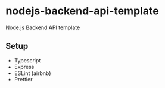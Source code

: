# nodejs-backend-api-template
Node.js Backend API template

## Setup
* Typescript
* Express
* ESLint (airbnb)
* Prettier
